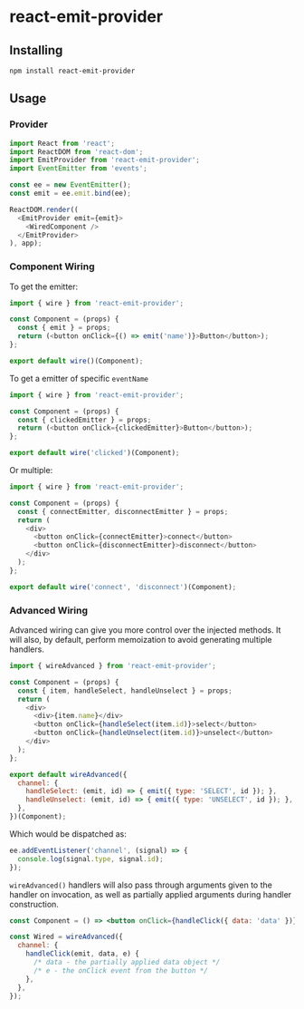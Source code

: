 # react-emit-provider

## Installing

```
npm install react-emit-provider
```

## Usage

### Provider

```js
import React from 'react';
import ReactDOM from 'react-dom';
import EmitProvider from 'react-emit-provider';
import EventEmitter from 'events';

const ee = new EventEmitter();
const emit = ee.emit.bind(ee);

ReactDOM.render((
  <EmitProvider emit={emit}>
    <WiredComponent />
  </EmitProvider>
), app);
```

### Component Wiring

To get the emitter:

```js
import { wire } from 'react-emit-provider';

const Component = (props) {
  const { emit } = props;
  return (<button onClick={() => emit('name')}>Button</button>);
};

export default wire()(Component);
```

To get a emitter of specific `eventName`


```js
import { wire } from 'react-emit-provider';

const Component = (props) {
  const { clickedEmitter } = props;
  return (<button onClick={clickedEmitter}>Button</button>);
};

export default wire('clicked')(Component);
```

Or multiple:

```js
import { wire } from 'react-emit-provider';

const Component = (props) {
  const { connectEmitter, disconnectEmitter } = props;
  return (
    <div>
      <button onClick={connectEmitter}>connect</button>
      <button onClick={disconnectEmitter}>disconnect</button>
    </div>
  );
};

export default wire('connect', 'disconnect')(Component);
```

### Advanced Wiring

Advanced wiring can give you more control over the injected methods. It will
also, by default, perform memoization to avoid generating multiple handlers.

```js
import { wireAdvanced } from 'react-emit-provider';

const Component = (props) {
  const { item, handleSelect, handleUnselect } = props;
  return (
    <div>
      <div>{item.name}</div>
      <button onClick={handleSelect(item.id)}>select</button>
      <button onClick={handleUnselect(item.id)}>unselect</button>
    </div>
  );
};

export default wireAdvanced({
  channel: {
    handleSelect: (emit, id) => { emit({ type: 'SELECT', id }); },
    handleUnselect: (emit, id) => { emit({ type: 'UNSELECT', id }); },
  },
})(Component);
```

Which would be dispatched as:

```js
ee.addEventListener('channel', (signal) => {
  console.log(signal.type, signal.id);
});
```

`wireAdvanced()` handlers will also pass through arguments given
to the handler on invocation, as well as partially applied arguments
during handler construction.

```jsx
const Component = () => <button onClick={handleClick({ data: 'data' })}>Button</button>

const Wired = wireAdvanced({
  channel: {
    handleClick(emit, data, e) {
      /* data - the partially applied data object */
      /* e - the onClick event from the button */
    },
  },
});
```


